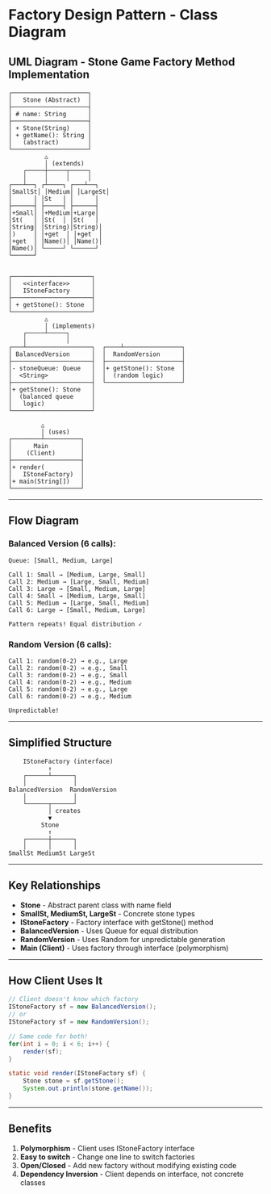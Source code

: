 # Factory Design Pattern - Class Diagram

## UML Diagram - Stone Game Factory Method Implementation

```
┌─────────────────────┐
│   Stone (Abstract)  │
├─────────────────────┤
│ # name: String      │
├─────────────────────┤
│ + Stone(String)     │
│ + getName(): String │
│   (abstract)        │
└─────────────────────┘
          △
          │ (extends)
    ┌─────┼─────┬─────┐
    │     │     │     │
┌───┴──┐ ┌┴────┐ ┌───┴──┐
│SmallSt│ │Medium│ │LargeSt│
│      │ │St   │ │      │
├──────┤ ├─────┤ ├──────┤
│+Small│ │+Medium│+Large│
│St(   │ │St(  │ │St(   │
│String│ │String)│String)│
│)     │ │+get  │ │+get  │
│+get  │ │Name()│ │Name()│
│Name()│ └─────┘ └──────┘
└──────┘


┌──────────────────────┐
│   <<interface>>      │
│   IStoneFactory      │
├──────────────────────┤
│ + getStone(): Stone  │
└──────────────────────┘
          △
          │ (implements)
    ┌─────┴─────┐
    │           │
┌───┴──────────────────┐  ┌────┴────────────────┐
│ BalancedVersion      │  │  RandomVersion      │
├──────────────────────┤  ├─────────────────────┤
│- stoneQueue: Queue   │  │+ getStone(): Stone  │
│  <String>            │  │  (random logic)     │
├──────────────────────┤  └─────────────────────┘
│+ getStone(): Stone   │
│  (balanced queue     │
│   logic)             │
└──────────────────────┘

         △
         │ (uses)
┌────────┴──────────┐
│      Main         │
│    (Client)       │
├───────────────────┤
│+ render(          │
│   IStoneFactory)  │
│+ main(String[])   │
└───────────────────┘
```

---

## Flow Diagram

### Balanced Version (6 calls):
```
Queue: [Small, Medium, Large]

Call 1: Small → [Medium, Large, Small]
Call 2: Medium → [Large, Small, Medium]
Call 3: Large → [Small, Medium, Large]
Call 4: Small → [Medium, Large, Small]
Call 5: Medium → [Large, Small, Medium]
Call 6: Large → [Small, Medium, Large]

Pattern repeats! Equal distribution ✓
```

### Random Version (6 calls):
```
Call 1: random(0-2) → e.g., Large
Call 2: random(0-2) → e.g., Small
Call 3: random(0-2) → e.g., Small
Call 4: random(0-2) → e.g., Medium
Call 5: random(0-2) → e.g., Large
Call 6: random(0-2) → e.g., Medium

Unpredictable!
```

---

## Simplified Structure

```
    IStoneFactory (interface)
           ↑
    ┌──────┴──────┐
    │             │
BalancedVersion  RandomVersion
    │             │
    └──────┬──────┘
           │ creates
           ▼
         Stone
           ↑
    ┌──────┼──────┐
    │      │      │
SmallSt MediumSt LargeSt
```

---

## Key Relationships

- **Stone** - Abstract parent class with name field
- **SmallSt, MediumSt, LargeSt** - Concrete stone types
- **IStoneFactory** - Factory interface with getStone() method
- **BalancedVersion** - Uses Queue for equal distribution
- **RandomVersion** - Uses Random for unpredictable generation
- **Main (Client)** - Uses factory through interface (polymorphism)

---

## How Client Uses It

```java
// Client doesn't know which factory
IStoneFactory sf = new BalancedVersion();
// or
IStoneFactory sf = new RandomVersion();

// Same code for both!
for(int i = 0; i < 6; i++) {
    render(sf);
}

static void render(IStoneFactory sf) {
    Stone stone = sf.getStone();
    System.out.println(stone.getName());
}
```

---

## Benefits

1. **Polymorphism** - Client uses IStoneFactory interface
2. **Easy to switch** - Change one line to switch factories
3. **Open/Closed** - Add new factory without modifying existing code
4. **Dependency Inversion** - Client depends on interface, not concrete classes
